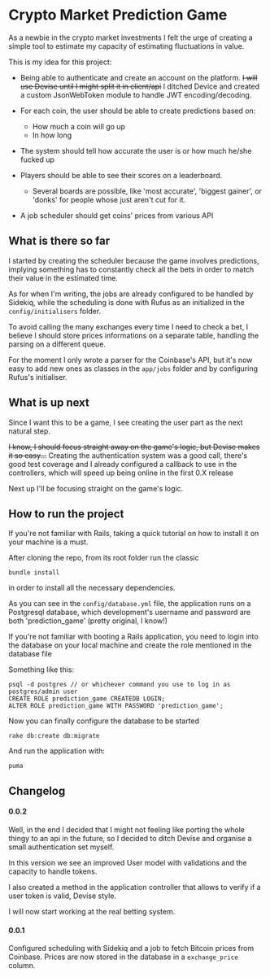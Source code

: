 # Crypto Market Prediction Game

As a newbie in the crypto market investments I felt the urge of creating a simple tool to estimate my capacity of estimating fluctuations in value.

This is my idea for this project:

* Being able to authenticate and create an account on the platform. ~~I will use Devise until I might split it in client/api~~ I ditched Device and created a custom JsonWebToken module to handle JWT encoding/decoding.

* For each coin, the user should be able to create predictions based on: 
    * How much a coin will go up
    * In how long

* The system should tell how accurate the user is or how much he/she fucked up

* Players should be able to see their scores on a leaderboard.
    * Several boards are possible, like 'most accurate', 'biggest gainer', or 'donks' for people whose just aren't cut for it.

* A job scheduler should get coins' prices from various API

## What is there so far

I started by creating the scheduler because the game involves predictions, implying something has to constantly check all the bets in order to match their value in the estimated time. 

As for when I'm writing, the jobs are already configured to be handled by Sidekiq, while the scheduling is done with Rufus as an initialized in the `config/initialisers` folder.

To avoid calling the many exchanges every time I need to check a bet, I believe I should store prices informations on a separate table, handling the parsing on a different queue.

For the moment I only wrote a parser for the Coinbase's API, but it's now easy to add new ones as classes in the `app/jobs` folder and by configuring Rufus's initialiser.

## What is up next

Since I want this to be a game, I see creating the user part as the next natural step.

~~I know, I should focus straight away on the game's logic, but Devise makes it so easy...~~
Creating the authentication system was a good call, there's good test coverage and I already configured a callback to use in the controllers, which will speed up being online in the first 0.X release


Next up I'll be focusing straight on the game's logic.

## How to run the project

If you're not familiar with Rails, taking a quick tutorial on how to install it on your machine is a must.

After cloning the repo, from its root folder run the classic

`bundle install`

in order to install all the necessary dependencies.

As you can see in the `config/database.yml` file, the application runs on a Postgresql database, which development's username and password are both 'prediction_game' (pretty original, I know!)

If you're not familiar with booting a Rails application, you need to login into the database on your local machine and create the role mentioned in the database file

Something like this:

```
psql -d postgres // or whichever command you use to log in as postgres/admin user
CREATE ROLE prediction_game CREATEDB LOGIN;
ALTER ROLE prediction_game WITH PASSWORD 'prediction_game';
```

Now you can finally configure the database to be started

`rake db:create db:migrate`

And run the application with:

`puma`

## Changelog
#### 0.0.2
Well, in the end I decided that I might not feeling like porting the whole thingy to an api in the future, so I decided to ditch Devise and organise a small authentication set myself.

In this version we see an improved User model with validations and the capacity to handle tokens.

I also created a method in the application controller that allows to verify if a user token is valid, Devise style.

I will now start working at the real betting system.

#### 0.0.1
Configured scheduling with Sidekiq and a job to fetch Bitcoin prices from Coinbase.
Prices are now stored in the database in a `exchange_price` column.
  